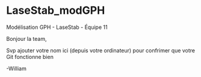 # LaseStab_modGPH
Modélisation GPH - LaseStab - Équipe 11

Bonjour la team, 

Svp ajouter votre nom ici (depuis votre ordinateur) pour confrimer que votre Git fonctionne bien

-William